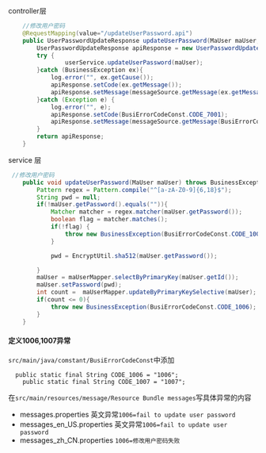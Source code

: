 controller层
```java
    //修改用户密码
    @RequestMapping(value="/updateUserPassword.api")
    public UserPasswordUpdateResponse updateUserPassword(MaUser maUser, HttpServletRequest request, HttpServletResponse response){
        UserPasswordUpdateResponse apiResponse = new UserPasswordUpdateResponse();
        try {
                userService.updateUserPassword(maUser);
        }catch (BusinessException ex){
            log.error("", ex.getCause());
            apiResponse.setCode(ex.getMessage());
            apiResponse.setMessage(messageSource.getMessage(ex.getMessage(), null, LocaleContextHolder.getLocale()));
        }catch (Exception e) {
            log.error("", e);
            apiResponse.setCode(BusiErrorCodeConst.CODE_7001);
            apiResponse.setMessage(messageSource.getMessage(BusiErrorCodeConst.CODE_7001, null, LocaleContextHolder.getLocale()));
        }
        return apiResponse;
    }
```
service 层
```java
 //修改用户密码
    public void updateUserPassword(MaUser maUser) throws BusinessException{
        Pattern regex = Pattern.compile("^[a-zA-Z0-9]{6,18}$");
        String pwd = null;
        if(!maUser.getPassword().equals("")){
            Matcher matcher = regex.matcher(maUser.getPassword());
            boolean flag = matcher.matches();
            if(!flag) {
                throw new BusinessException(BusiErrorCodeConst.CODE_1007);
            }

            pwd = EncryptUtil.sha512(maUser.getPassword());

        }
        maUser = maUserMapper.selectByPrimaryKey(maUser.getId());
        maUser.setPassword(pwd);
        int count =  maUserMapper.updateByPrimaryKeySelective(maUser);
        if(count <= 0){
            throw new BusinessException(BusiErrorCodeConst.CODE_1006);
        }
    }
```


#### 定义1006,1007异常
`src/main/java/comstant/BusiErrorCodeConst`中添加
```
  public static final String CODE_1006 = "1006";
    public static final String CODE_1007 = "1007";
```
在`src/main/resources/message/Resource Bundle messages`写具体异常的内容

- messages.properties  英文异常`1006=fail to update user password`
- messages_en_US.properties 英文异常`1006=fail to update user password`
- messages_zh_CN.properties `1006=修改用户密码失败`
